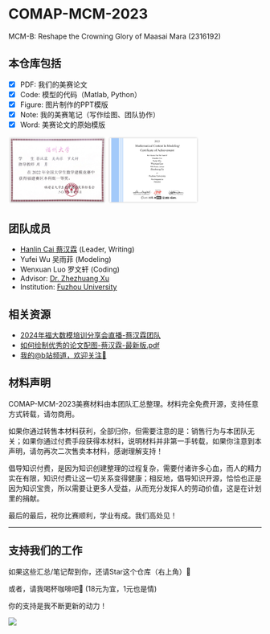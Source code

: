 # COMAP-MCM-2023

MCM-B: Reshape the Crowning Glory of Maasai Mara (2316192)

## 本仓库包括

- [x] PDF: 我们的美赛论文
- [x] Code: 模型的代码（Matlab, Python）
- [x] Figure: 图片制作的PPT模版
- [x] Note: 我的美赛笔记（写作绘图、团队协作）
- [x] Word: 美赛论文的原始模版

<div class="second">
<img src = "Figure/prize/CUMCM-2022.png" width = 38.5%>
<img src = "Figure/prize/IMCM-2023.png" width = 36.0%>
</div>

## 团队成员

- [Hanlin Cai 蔡汉霖](https://caihanlin.com/) (Leader, Writing)
- Yufei Wu 吴雨菲 (Modeling)
- Wenxuan Luo 罗文轩 (Coding)
- Advisor: [Dr. Zhezhuang Xu](https://dqxy.fzu.edu.cn/info/1102/3547.htm)
- Institution: [Fuzhou University](https://www.fzu.edu.cn/)

## 相关资源

- [2024年福大数模培训分享会直播-蔡汉霖团队](https://meeting.tencent.com/user-center/shared-record-info?id=6a5b1dea-3b04-45eb-889b-8c2d347215af&from=3)
- [如何绘制优秀的论文配图-蔡汉霖-最新版.pdf](https://caihanlin.com/mypaper/modeling/figure.pdf)
- [我的@b站频道，欢迎关注🥳](https://space.bilibili.com/594030035)

## 材料声明

COMAP-MCM-2023美赛材料由本团队汇总整理。材料完全免费开源，支持任意方式转载，请勿商用。

如果你通过转售本材料获利，全部归你，但需要注意的是：销售行为与本团队无关；如果你通过付费手段获得本材料，说明材料并非第一手转载，如果你注意到本声明，请勿再次二次售卖本材料，感谢理解支持！

倡导知识付费，是因为知识创建整理的过程复杂，需要付诸许多心血，而人的精力实在有限，知识付费让这一切关系变得健康；相反地，倡导知识开源，恰恰也正是因为知识宝贵，所以需要让更多人受益，从而充分发挥人的劳动价值，这是在计划里的捐献。

最后的最后，祝你比赛顺利，学业有成。我们高处见！

---

## 支持我们的工作

如果这些汇总/笔记帮到你，还请Star这个仓库（右上角）🌟

或者，请我喝杯咖啡吧🥰 (18元为宜，1元也是情)

你的支持是我不断更新的动力！

<left>
  <img src = "https://s2.loli.net/2022/09/30/LoZAKE2rfN965k4.jpg" width = 32%>
</left>
